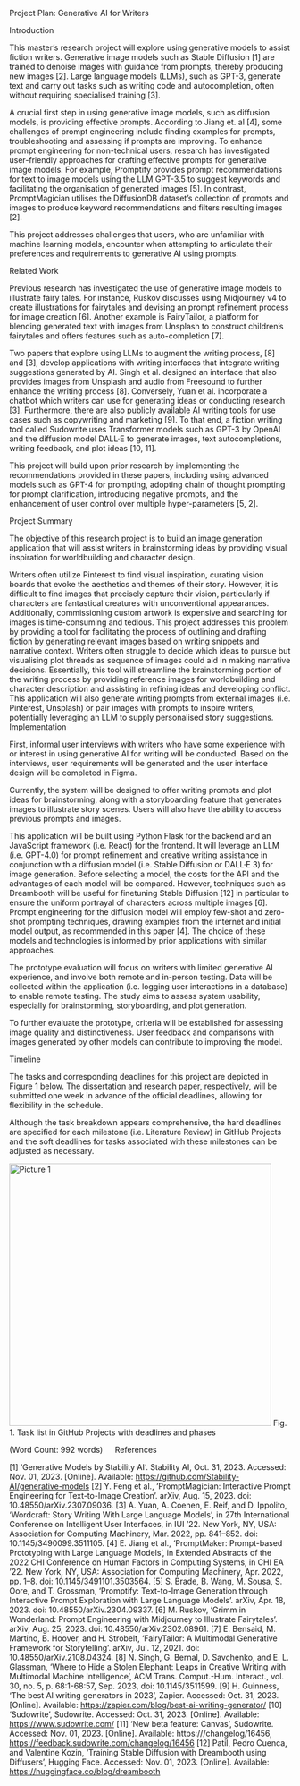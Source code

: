 Project Plan: Generative AI for Writers

Introduction

This master’s research project will explore using generative models to assist fiction writers. Generative image models such as Stable Diffusion [1] are trained to denoise images with guidance from prompts, thereby producing new images [2].  Large language models (LLMs), such as GPT-3, generate text and carry out tasks such as writing code and autocompletion, often without requiring specialised training [3]. 

A crucial first step in using generative image models, such as diffusion models, is providing effective prompts. According to Jiang et. al [4], some challenges of prompt engineering include finding examples for prompts, troubleshooting and assessing if prompts are improving. To enhance prompt engineering for non-technical users, research has investigated user-friendly approaches for crafting effective prompts for generative image models. For example, Promptify provides prompt recommendations for text to image models using the LLM GPT-3.5 to suggest keywords and facilitating the organisation of generated images [5]. In contrast, PromptMagician utilises the DiffusionDB dataset’s collection of prompts and images to produce keyword recommendations and filters resulting images [2]. 

This project addresses challenges that users, who are unfamiliar with machine learning models, encounter when attempting to articulate their preferences and requirements to generative AI using prompts. 

Related Work

Previous research has investigated the use of generative image models to illustrate fairy tales. For instance, Ruskov discusses using Midjourney v4 to create illustrations for fairytales and devising an prompt refinement process for image creation [6]. Another example is FairyTailor, a platform for blending generated text with images from Unsplash to construct children’s fairytales and offers features such as auto-completion [7]. 

Two papers that explore using LLMs to augment the writing process, [8] and [3], develop applications with writing interfaces that integrate writing suggestions generated by AI. Singh et al. designed an interface that also provides images from Unsplash and audio from Freesound to further enhance the writing process [8]. Conversely, Yuan et al. incorporate a chatbot which writers can use for generating ideas or conducting research [3].  Furthermore, there are also publicly available AI writing tools for use cases such as copywriting and marketing [9]. To that end, a fiction writing tool called Sudowrite uses Transformer models such as GPT-3 by OpenAI and the diffusion model DALL·E to generate images, text autocompletions, writing feedback, and plot ideas [10, 11]. 
 
This project will build upon prior research by implementing the recommendations provided in these papers, including using advanced models such as GPT-4 for prompting, adopting chain of thought prompting for prompt clarification, introducing negative prompts, and the enhancement of user control over multiple hyper-parameters [5, 2].

Project Summary

The objective of this research project is to build an image generation application that will assist writers in brainstorming ideas by providing visual inspiration for worldbuilding and character design. 

Writers often utilize Pinterest to find visual inspiration, curating vision boards that evoke the aesthetics and themes of their story. However, it is difficult to find images that precisely capture their vision, particularly if characters are fantastical creatures with unconventional appearances. Additionally, commissioning custom artwork is expensive and searching for images is time-consuming and tedious. This project addresses this problem by providing a tool for facilitating the process of outlining and drafting fiction by generating relevant images based on writing snippets and narrative context. Writers often struggle to decide which ideas to pursue but visualising plot threads as sequence of images could aid in making narrative decisions.
Essentially, this tool will streamline the brainstorming portion of the writing process by providing reference images for worldbuilding and character description and assisting in refining ideas and developing conflict.
This application will also generate writing prompts from external images (i.e. Pinterest, Unsplash) or pair images with prompts to inspire writers, potentially leveraging an LLM to supply personalised story suggestions.
Implementation 

First, informal user interviews with writers who have some experience with or interest in using generative AI for writing will be conducted. Based on the interviews, user requirements will be generated and the user interface design will be completed in Figma. 

Currently, the system will be designed to offer writing prompts and plot ideas for brainstorming, along with a storyboarding feature that generates images to illustrate story scenes. Users will also have the ability to access previous prompts and images.

This application will be built using Python Flask for the backend and an JavaScript framework (i.e. React) for the frontend. It will leverage an LLM (i.e. GPT-4.0) for prompt refinement and creative writing assistance in conjunction with a diffusion model (i.e. Stable Diffusion or DALL·E 3) for image generation. Before selecting a model, the costs for the API and the advantages of each model will be compared. However, techniques such as Dreambooth will be useful for finetuning Stable Diffusion [12] in particular to ensure the uniform portrayal of characters across multiple images [6]. Prompt engineering for the diffusion model will employ few-shot and zero-shot prompting techniques, drawing examples from the internet and initial model output, as recommended in this paper [4]. The choice of these models and technologies is informed by prior applications with similar approaches.

The prototype evaluation will focus on writers with limited generative AI experience, and involve both remote and in-person testing. Data will be collected within the application (i.e. logging user interactions in a database) to enable remote testing. The study aims to assess system usability, especially for brainstorming, storyboarding, and plot generation.

To further evaluate the prototype, criteria will be established for assessing image quality and distinctiveness. User feedback and comparisons with images generated by other models can contribute to improving the model.  

Timeline

The tasks and corresponding deadlines for this project are depicted in Figure 1 below. The dissertation and research paper, respectively, will be submitted one week in advance of the official deadlines, allowing for flexibility in the schedule.

Although the task breakdown appears comprehensive, the hard deadlines are specified for each milestone (i.e. Literature Review) in GitHub Projects and the soft deadlines for tasks associated with these milestones can be adjusted as necessary. 

<img width="469" alt="Picture 1" src="https://github.com/Vis4Sense/student-projects/assets/66835338/ae42592e-6b63-46a8-b4bd-5966c0f4bea0">
Fig. 1. Task list in GitHub Projects with deadlines and phases

(Word Count: 992 words)
 
References

[1]	‘Generative Models by Stability AI’. Stability AI, Oct. 31, 2023. Accessed: Nov. 01, 2023. [Online]. Available: https://github.com/Stability-AI/generative-models
[2]	Y. Feng et al., ‘PromptMagician: Interactive Prompt Engineering for Text-to-Image Creation’. arXiv, Aug. 15, 2023. doi: 10.48550/arXiv.2307.09036.
[3]	A. Yuan, A. Coenen, E. Reif, and D. Ippolito, ‘Wordcraft: Story Writing With Large Language Models’, in 27th International Conference on Intelligent User Interfaces, in IUI ’22. New York, NY, USA: Association for Computing Machinery, Mar. 2022, pp. 841–852. doi: 10.1145/3490099.3511105.
[4]	E. Jiang et al., ‘PromptMaker: Prompt-based Prototyping with Large Language Models’, in Extended Abstracts of the 2022 CHI Conference on Human Factors in Computing Systems, in CHI EA ’22. New York, NY, USA: Association for Computing Machinery, Apr. 2022, pp. 1–8. doi: 10.1145/3491101.3503564.
[5]	S. Brade, B. Wang, M. Sousa, S. Oore, and T. Grossman, ‘Promptify: Text-to-Image Generation through Interactive Prompt Exploration with Large Language Models’. arXiv, Apr. 18, 2023. doi: 10.48550/arXiv.2304.09337.
[6]	M. Ruskov, ‘Grimm in Wonderland: Prompt Engineering with Midjourney to Illustrate Fairytales’. arXiv, Aug. 25, 2023. doi: 10.48550/arXiv.2302.08961.
[7]	E. Bensaid, M. Martino, B. Hoover, and H. Strobelt, ‘FairyTailor: A Multimodal Generative Framework for Storytelling’. arXiv, Jul. 12, 2021. doi: 10.48550/arXiv.2108.04324.
[8]	N. Singh, G. Bernal, D. Savchenko, and E. L. Glassman, ‘Where to Hide a Stolen Elephant: Leaps in Creative Writing with Multimodal Machine Intelligence’, ACM Trans. Comput.-Hum. Interact., vol. 30, no. 5, p. 68:1-68:57, Sep. 2023, doi: 10.1145/3511599.
[9]	H. Guinness, ‘The best AI writing generators in 2023’, Zapier. Accessed: Oct. 31, 2023. [Online]. Available: https://zapier.com/blog/best-ai-writing-generator/
[10]	‘Sudowrite’, Sudowrite. Accessed: Oct. 31, 2023. [Online]. Available: https://www.sudowrite.com/
[11]	‘New beta feature: Canvas’, Sudowrite. Accessed: Nov. 01, 2023. [Online]. Available: https:///changelog/16456, https://feedback.sudowrite.com/changelog/16456
[12]	Patil, Pedro Cuenca, and Valentine Kozin, ‘Training Stable Diffusion with Dreambooth using Diffusers’, Hugging Face. Accessed: Nov. 01, 2023. [Online]. Available: https://huggingface.co/blog/dreambooth

